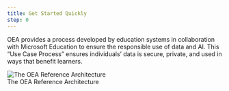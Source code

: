 ```yaml
---
title: Get Started Quickly
step: 0
---
```

OEA provides a process developed by education systems in collaboration with Microsoft Education to ensure the responsible use of data and AI. This “Use Case Process” ensures individuals’ data is secure, private, and used in ways that benefit learners.

<div class="container-wrapper text-center">
   <img src="{{ site.baseurl }}/assets/imgs/OEA_ref_arch_v0.4.png" class="img-fluid w-100" alt="The OEA Reference Architecture" />
   <figcaption class="mt-2">The OEA Reference Architecture</figcaption>
</div>
